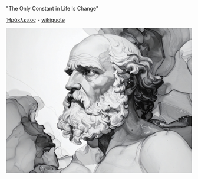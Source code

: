 "The Only Constant in Life Is Change"

[Ἡράκλειτος](https://en.wikipedia.org/wiki/Heraclitus) - [wikiquote](https://en.wikiquote.org/wiki/Heraclitus)

![Heraclitus by Firefly](heraclitus.jpg "Heraclitus by Firefly")
